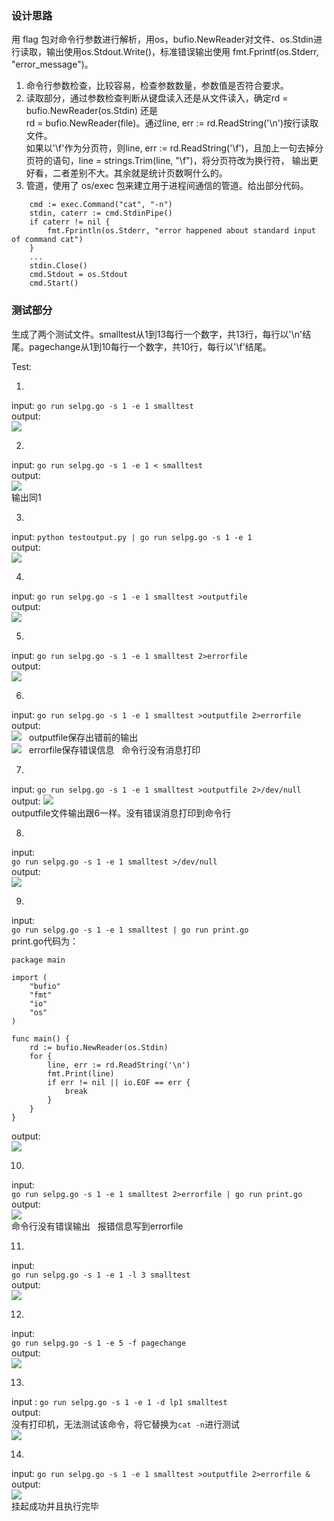 ### 设计思路
用 flag 包对命令行参数进行解析，用os，bufio.NewReader对文件、os.Stdin进行读取，输出使用os.Stdout.Write()，标准错误输出使用 fmt.Fprintf(os.Stderr, "error_message")。  
1. 命令行参数检查，比较容易，检查参数数量，参数值是否符合要求。
2. 读取部分，通过参数检查判断从键盘读入还是从文件读入，确定rd = bufio.NewReader(os.Stdin) 还是   
rd = bufio.NewReader(file)。通过line, err := rd.ReadString('\n')按行读取文件。  
如果以'\f'作为分页符，则line, err := rd.ReadString('\f')，且加上一句去掉分页符的语句，line = strings.Trim(line, "\f")，将分页符改为换行符，
输出更好看，二者差别不大。其余就是统计页数啊什么的。
3. 管道，使用了 os/exec 包来建立用于进程间通信的管道。给出部分代码。

```
	cmd := exec.Command("cat", "-n")
	stdin, caterr := cmd.StdinPipe()
	if caterr != nil {
		fmt.Fprintln(os.Stderr, "error happened about standard input of command cat")
	}
	...
	stdin.Close()
	cmd.Stdout = os.Stdout
	cmd.Start()
```

### 测试部分
生成了两个测试文件。smalltest从1到13每行一个数字，共13行，每行以'\n'结尾。pagechange从1到10每行一个数字，共10行，每行以'\f'结尾。

Test:  

1.
input:	`go run selpg.go -s 1 -e 1 smalltest`  
output:  
![](./printscreen/1.png)

2.
input: `go run selpg.go -s 1 -e 1 < smalltest`  
output:  
![](./printscreen/2.png)  
输出同1

3.
input: `python testoutput.py | go run selpg.go -s 1 -e 1`  
output:  
![](./printscreen/3.png)  

4.
input: `go run selpg.go -s 1 -e 1 smalltest >outputfile`  
output:  
![](./printscreen/4.png)  

5.
input: `go run selpg.go -s 1 -e 1 smalltest 2>errorfile`  
output:   
![](./printscreen/5.png)  

6.
input: `go run selpg.go -s 1 -e 1 smalltest >outputfile 2>errorfile`  
output:  
![](./printscreen/6.png)  
outputfile保存出错前的输出  
![](./printscreen/6-2.png)  
errorfile保存错误信息  
命令行没有消息打印  

7.
input: `go run selpg.go -s 1 -e 1 smalltest >outputfile 2>/dev/null`   
output: 
![](./printscreen/7.png)  
outputfile文件输出跟6一样。没有错误消息打印到命令行  

8.
input:  
`go run selpg.go -s 1 -e 1 smalltest >/dev/null`  
output:  
![](./printscreen/8.png)  

9.
input:  
`go run selpg.go -s 1 -e 1 smalltest | go run print.go`  
print.go代码为： 
```
package main

import (
	"bufio"
	"fmt"
	"io"
	"os"
)

func main() {
	rd := bufio.NewReader(os.Stdin)
	for {
		line, err := rd.ReadString('\n')
		fmt.Print(line)
		if err != nil || io.EOF == err {
			break
		}
	}
}
```  
output:  
![](./printscreen/9.png)  

10.
input:  
`go run selpg.go -s 1 -e 1 smalltest 2>errorfile | go run print.go`  
output:  
![](./printscreen/10.png)  
命令行没有错误输出  
报错信息写到errorfile  
  
11.
input:  
`go run selpg.go -s 1 -e 1 -l 3 smalltest`  
output:  
![](./printscreen/11.png)  

12.
input:  
`go run selpg.go -s 1 -e 5 -f pagechange`  
output:  
![](./printscreen/12.png)  

13.  
input : `go run selpg.go -s 1 -e 1 -d lp1 smalltest`  
output:  
没有打印机，无法测试该命令，将它替换为`cat -n`进行测试  
![](./printscreen/13.png)  


14.
input: `go run selpg.go -s 1 -e 1 smalltest >outputfile 2>errorfile &`  
output:  
![](./printscreen/14.png)  
挂起成功并且执行完毕  

